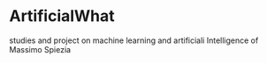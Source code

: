 # ArtificialWhat
studies and project on machine learning and artificiali Intelligence of Massimo Spiezia
